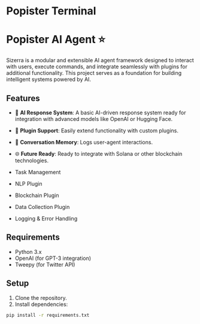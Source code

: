 # Popister Terminal
# Popister AI Agent ⭐️ 

Sizerra is a modular and extensible AI agent framework designed to interact with users, execute commands, and integrate seamlessly with plugins for additional functionality. This project serves as a foundation for building intelligent systems powered by AI.

## Features
- 🤖 **AI Response System**: A basic AI-driven response system ready for integration with advanced models like OpenAI or Hugging Face.
- 🔗 **Plugin Support**: Easily extend functionality with custom plugins.
- 📒 **Conversation Memory**: Logs user-agent interactions.
- 🌐 **Future Ready**: Ready to integrate with Solana or other blockchain technologies.

- Task Management
- NLP Plugin
- Blockchain Plugin
- Data Collection Plugin
- Logging & Error Handling

## Requirements

- Python 3.x
- OpenAI (for GPT-3 integration)
- Tweepy (for Twitter API)

## Setup

1. Clone the repository.
2. Install dependencies:

```bash
pip install -r requirements.txt
